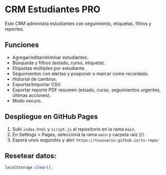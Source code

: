 # CRM Estudiantes PRO

Este CRM administra estudiantes con seguimiento, etiquetas, filtros y reportes.

## Funciones
- Agregar/editar/eliminar estudiantes.
- Búsqueda y filtros (estado, curso, etiqueta).
- Etiquetas múltiples por estudiante.
- Seguimientos con alertas y posponer o marcar como recordado.
- Historial de cambios.
- Exportar/Importar CSV.
- Exportar reporte PDF resumen (estado, curso, seguimientos urgentes, últimas acciones).
- Modo oscuro.

## Despliegue en GitHub Pages
1. Subí `index.html` y `script.js` al repositorio en la rama `main`.
2. En Settings > Pages, seleccioná la rama `main` y carpeta raíz (/).
3. Esperá unos segundos y abrí: `https://tuusuario.github.io/tu-repo/`

## Resetear datos:
```js
localStorage.clear();
```
